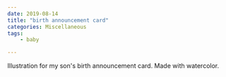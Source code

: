 ```yaml
---
date: 2019-08-14
title: "birth announcement card"
categories: Miscellaneous
tags: 
    - baby

---
```

Illustration for my son's birth announcement card. Made with watercolor.